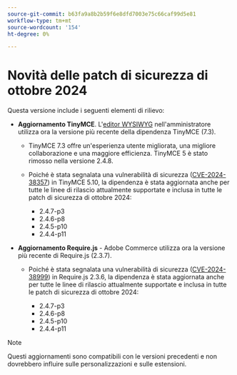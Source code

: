 ```yaml
---
source-git-commit: b63fa9a8b2b59f6e8dfd7003e75c66caf99d5e81
workflow-type: tm+mt
source-wordcount: '154'
ht-degree: 0%

---
```

# Novità delle patch di sicurezza di ottobre 2024

Questa versione include i seguenti elementi di rilievo:

* **Aggiornamento TinyMCE**. L&#39;[editor WYSIWYG](https://experienceleague.adobe.com/en/docs/commerce-admin/content-design/wysiwyg/editor) nell&#39;amministratore utilizza ora la versione più recente della dipendenza TinyMCE (7.3&#x200B;).

   * TinyMCE 7.3 offre un&#39;esperienza utente migliorata, una migliore collaborazione e una maggiore efficienza. TinyMCE 5 è stato rimosso nella versione 2.4.8&#x200B;.

   * Poiché è stata segnalata una vulnerabilità di sicurezza ([CVE-2024-38357](https://nvd.nist.gov/vuln/detail/CVE-2024-38357)) in TinyMCE 5.10, la dipendenza è stata aggiornata anche per tutte le linee di rilascio attualmente supportate e inclusa in tutte le patch di sicurezza di ottobre 2024:

      * 2.4.7-p3
      * 2.4.6-p8
      * 2.4.5-p10
      * 2.4.4-p11

* **Aggiornamento Require.js** - Adobe Commerce utilizza ora la versione più recente di Require.js (2.3.7).

   * Poiché è stata segnalata una vulnerabilità di sicurezza ([CVE-2024-38999](https://nvd.nist.gov/vuln/detail/CVE-2024-38999)) in Require.js 2.3.6, la dipendenza è stata aggiornata anche per tutte le linee di rilascio attualmente supportate e inclusa in tutte le patch di sicurezza di ottobre 2024:

      * 2.4.7-p3
      * 2.4.6-p8
      * 2.4.5-p10
      * 2.4.4-p11

>[!NOTE]
>
>Questi aggiornamenti sono compatibili con le versioni precedenti e non dovrebbero influire sulle personalizzazioni e sulle estensioni.&#x200B;
